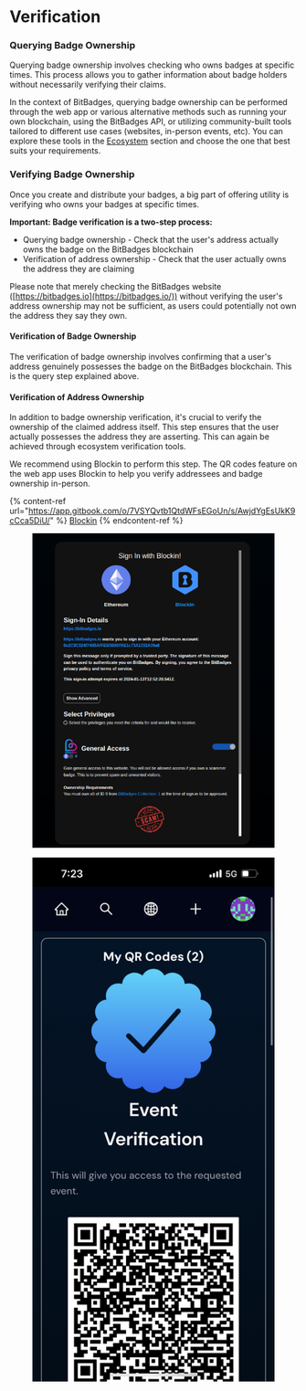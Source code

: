 # Verification

### Querying Badge Ownership

Querying badge ownership involves checking who owns badges at specific times. This process allows you to gather information about badge holders without necessarily verifying their claims.

In the context of BitBadges, querying badge ownership can be performed through the web app or various alternative methods such as running your own blockchain, using the BitBadges API, or utilizing community-built tools tailored to different use cases (websites, in-person events, etc). You can explore these tools in the [Ecosystem](../ecosystem/) section and choose the one that best suits your requirements.

### Verifying Badge Ownership

Once you create and distribute your badges, a big part of offering utility is verifying who owns your badges at specific times.&#x20;

**Important: Badge verification is a two-step process:**

* Querying badge ownership - Check that the user's address actually owns the badge on the BitBadges blockchain
* Verification of address ownership - Check that the user actually owns the address they are claiming

Please note that merely checking the BitBadges website ([https://bitbadges.io](https://bitbadges.io/)) without verifying the user's address ownership may not be sufficient, as users could potentially not own the address they say they own.

#### Verification of Badge Ownership

The verification of badge ownership involves confirming that a user's address genuinely possesses the badge on the BitBadges blockchain. This is the query step explained above.

#### Verification of Address Ownership

In addition to badge ownership verification, it's crucial to verify the ownership of the claimed address itself. This step ensures that the user actually possesses the address they are asserting. This can again be achieved through ecosystem verification tools.

We recommend using Blockin to perform this step. The QR codes feature on the web app uses Blockin to help you verify addressees and badge ownership in-person.&#x20;

{% content-ref url="https://app.gitbook.com/o/7VSYQvtb1QtdWFsEGoUn/s/AwjdYgEsUkK9cCca5DiU/" %}
[Blockin](https://app.gitbook.com/o/7VSYQvtb1QtdWFsEGoUn/s/AwjdYgEsUkK9cCca5DiU/)
{% endcontent-ref %}

<figure><img src="../../.gitbook/assets/image.png" alt=""><figcaption></figcaption></figure>

<figure><img src="../../.gitbook/assets/image (1).png" alt="" width="563"><figcaption></figcaption></figure>
